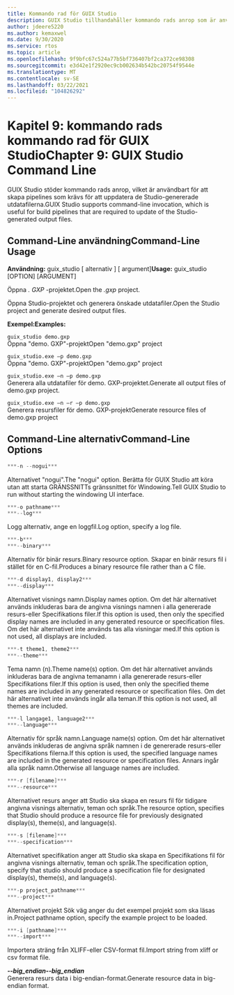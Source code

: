 ```yaml
---
title: Kommando rad för GUIX Studio
description: GUIX Studio tillhandahåller kommando rads anrop som är användbart för att skapa pipelines som krävs för att uppdatera de Studio-genererade utdatafilerna.
author: jdeere5220
ms.author: kemaxwel
ms.date: 9/30/2020
ms.service: rtos
ms.topic: article
ms.openlocfilehash: 9f9bfc67c524a77b5bf736407bf2ca372ce98308
ms.sourcegitcommit: e3d42e1f2920ec9cb002634b542bc20754f9544e
ms.translationtype: MT
ms.contentlocale: sv-SE
ms.lasthandoff: 03/22/2021
ms.locfileid: "104826292"
---
```

# <a name="chapter-9-guix-studio-command-line"></a><span data-ttu-id="635a8-103">Kapitel 9: kommando rads kommando rad för GUIX Studio</span><span class="sxs-lookup"><span data-stu-id="635a8-103">Chapter 9: GUIX Studio Command Line</span></span>

<span data-ttu-id="635a8-104">GUIX Studio stöder kommando rads anrop, vilket är användbart för att skapa pipelines som krävs för att uppdatera de Studio-genererade utdatafilerna.</span><span class="sxs-lookup"><span data-stu-id="635a8-104">GUIX Studio supports command-line invocation,  which is useful for build pipelines that are required to update of the Studio-generated output files.</span></span>

## <a name="command-line-usage"></a><span data-ttu-id="635a8-105">Command-Line användning</span><span class="sxs-lookup"><span data-stu-id="635a8-105">Command-Line Usage</span></span>

<span data-ttu-id="635a8-106">**Användning:** guix_studio \[ alternativ \] \[ argument\]</span><span class="sxs-lookup"><span data-stu-id="635a8-106">**Usage:** guix_studio \[OPTION\] \[ARGUMENT\]</span></span>

<span data-ttu-id="635a8-107">Öppna *. GXP* -projektet.</span><span class="sxs-lookup"><span data-stu-id="635a8-107">Open the *.gxp* project.</span></span>

<span data-ttu-id="635a8-108">Öppna Studio-projektet och generera önskade utdatafiler.</span><span class="sxs-lookup"><span data-stu-id="635a8-108">Open the Studio project and generate desired output files.</span></span>


<span data-ttu-id="635a8-109">**Exempel:**</span><span class="sxs-lookup"><span data-stu-id="635a8-109">**Examples:**</span></span>

`guix_studio demo.gxp`  
<span data-ttu-id="635a8-110">Öppna "demo. GXP"-projekt</span><span class="sxs-lookup"><span data-stu-id="635a8-110">Open "demo.gxp" project</span></span>


`guix_studio.exe –p demo.gxp`  
<span data-ttu-id="635a8-111">Öppna "demo. GXP"-projekt</span><span class="sxs-lookup"><span data-stu-id="635a8-111">Open "demo.gxp" project</span></span>


`guix_studio.exe –n –p demo.gxp`  
<span data-ttu-id="635a8-112">Generera alla utdatafiler för demo. GXP-projektet.</span><span class="sxs-lookup"><span data-stu-id="635a8-112">Generate all output files of demo.gxp project.</span></span>

`guix_studio.exe –n –r –p demo.gxp`  
<span data-ttu-id="635a8-113">Generera resursfiler för demo. GXP-projekt</span><span class="sxs-lookup"><span data-stu-id="635a8-113">Generate resource files of demo.gxp project</span></span>


## <a name="command-line-options"></a><span data-ttu-id="635a8-114">Command-Line alternativ</span><span class="sxs-lookup"><span data-stu-id="635a8-114">Command-Line Options</span></span>

```C
***-n --nogui***  
```

<span data-ttu-id="635a8-115">Alternativet "nogui".</span><span class="sxs-lookup"><span data-stu-id="635a8-115">The "nogui" option.</span></span> <span data-ttu-id="635a8-116">Berätta för GUIX Studio att köra utan att starta GRÄNSSNITTs gränssnittet för Windowing.</span><span class="sxs-lookup"><span data-stu-id="635a8-116">Tell GUIX Studio to run without starting the windowing UI interface.</span></span>

```C
***-o pathname***  
***--log***  
```

<span data-ttu-id="635a8-117">Logg alternativ, ange en loggfil.</span><span class="sxs-lookup"><span data-stu-id="635a8-117">Log option, specify a log file.</span></span>

```C
***-b***  
***--binary***  
```

<span data-ttu-id="635a8-118">Alternativ för binär resurs.</span><span class="sxs-lookup"><span data-stu-id="635a8-118">Binary resource option.</span></span> <span data-ttu-id="635a8-119">Skapar en binär resurs fil i stället för en C-fil.</span><span class="sxs-lookup"><span data-stu-id="635a8-119">Produces a binary resource file rather than a C file.</span></span>

```C
***-d display1, display2***  
***--display***  
```

<span data-ttu-id="635a8-120">Alternativet visnings namn.</span><span class="sxs-lookup"><span data-stu-id="635a8-120">Display names option.</span></span> <span data-ttu-id="635a8-121">Om det här alternativet används inkluderas bara de angivna visnings namnen i alla genererade resurs-eller Specifikations filer.</span><span class="sxs-lookup"><span data-stu-id="635a8-121">If this option is used, then only the specified display names are included in any generated resource or specification files.</span></span> <span data-ttu-id="635a8-122">Om det här alternativet inte används tas alla visningar med.</span><span class="sxs-lookup"><span data-stu-id="635a8-122">If this option is not used,  all displays are included.</span></span>

```C
***-t theme1, theme2***  
***--theme***  
```

<span data-ttu-id="635a8-123">Tema namn (n).</span><span class="sxs-lookup"><span data-stu-id="635a8-123">Theme name(s) option.</span></span> <span data-ttu-id="635a8-124">Om det här alternativet används inkluderas bara de angivna temanamn i alla genererade resurs-eller Specifikations filer.</span><span class="sxs-lookup"><span data-stu-id="635a8-124">If this option is used, then only the specified theme names are included in any generated resource or specification files.</span></span> <span data-ttu-id="635a8-125">Om det här alternativet inte används ingår alla teman.</span><span class="sxs-lookup"><span data-stu-id="635a8-125">If this option is not used, all themes are included.</span></span>

```C
***-l langage1, language2***  
***--language***  
```

<span data-ttu-id="635a8-126">Alternativ för språk namn.</span><span class="sxs-lookup"><span data-stu-id="635a8-126">Language name(s) option.</span></span> <span data-ttu-id="635a8-127">Om det här alternativet används inkluderas de angivna språk namnen i de genererade resurs-eller Specifikations filerna.</span><span class="sxs-lookup"><span data-stu-id="635a8-127">If this option is used,  the specified language names are included in the generated resource or specification files.</span></span> <span data-ttu-id="635a8-128">Annars ingår alla språk namn.</span><span class="sxs-lookup"><span data-stu-id="635a8-128">Otherwise all language names are included.</span></span>

```C
***-r [filename]***  
***--resource***  
```

<span data-ttu-id="635a8-129">Alternativet resurs anger att Studio ska skapa en resurs fil för tidigare angivna visnings alternativ, teman och språk.</span><span class="sxs-lookup"><span data-stu-id="635a8-129">The resource option, specifies that Studio should produce a resource file for previously designated display(s), theme(s), and language(s).</span></span>

```C
***-s [filename]***  
***--specification***  
```

<span data-ttu-id="635a8-130">Alternativet specifikation anger att Studio ska skapa en Specifikations fil för angivna visnings alternativ, teman och språk.</span><span class="sxs-lookup"><span data-stu-id="635a8-130">The specification option, specify that studio should produce a specification file for designated display(s), theme(s), and language(s).</span></span>

```C
***-p project_pathname***  
***--project***  
```

<span data-ttu-id="635a8-131">Alternativet projekt Sök väg anger du det exempel projekt som ska läsas in.</span><span class="sxs-lookup"><span data-stu-id="635a8-131">Project pathname option, specify the example project to be loaded.</span></span>

```C
***-i [pathname]***  
***--import***  
```

<span data-ttu-id="635a8-132">Importera sträng från XLIFF-eller CSV-format fil.</span><span class="sxs-lookup"><span data-stu-id="635a8-132">Import string from xliff or csv format file.</span></span>

<span data-ttu-id="635a8-133">***--big_endian***</span><span class="sxs-lookup"><span data-stu-id="635a8-133">***--big_endian***</span></span>  
<span data-ttu-id="635a8-134">Generera resurs data i big-endian-format.</span><span class="sxs-lookup"><span data-stu-id="635a8-134">Generate resource data in big-endian format.</span></span>
